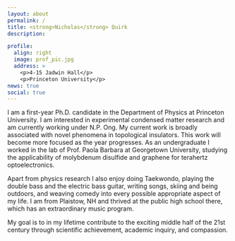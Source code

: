```yaml
---
layout: about
permalink: /
title: <strong>Nicholas</strong> Quirk
description: 

profile:
  align: right
  image: prof_pic.jpg
  address: >
    <p>4-15 Jadwin Hall</p>
    <p>Princeton University</p>
news: true
social: true
---
```

I am a first-year Ph.D. candidate in the Department of Physics at Princeton University. I am interested in experimental condensed matter research and am currently working under N.P. Ong. My current work is broadly associated with novel phenomena in topological insulators. This work will become more focused as the year progresses. As an undergraduate I worked in the lab of Prof. Paola Barbara at Georgetown University, studying the applicability of molybdenum disulfide and graphene for terahertz optoelectronics. 

Apart from physics research I also enjoy doing Taekwondo, playing the double bass and the electric bass guitar, writing songs, skiing and being outdoors, and weaving comedy into every possible appropriate aspect of my life. I am from Plaistow, NH and thrived at the public high school there, which has an extraordinary music program.

My goal is to in my lifetime contribute to the exciting middle half of the 21st century through scientific achievement, academic inquiry, and compassion.
